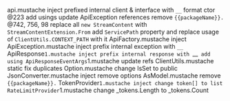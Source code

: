 api.mustache
    inject
    prefixed internal client & interface with `__`
    format ctor @223
    add usings
    update ApiException references
    remove `{{packageName}}.` @742, 756, 98
    replace all `new StreamContent` with `StreamContentExtension.From`
    add `ServicePath` property and replace usage of `ClientUtils.CONTEXT_PATH` with it
ApiFactory.mustache
    inject
ApiException.mustache
    inject
    prefix internal exception with `__`
ApiResponse`1.mustache
    inject
    prefix internal response with `__`
    add using
ApiResponseEventArgs`1.mustache
    update refs
ClientUtils.mustache
    static fix duplicates
Option.mustache
    change IsSet to public
JsonConverter.mustache 
    inject
    remove options
AsModel.mustache
    remove `{{packageName}}.`
TokenProvider`1.mustache
    inject
    change token[] to list
RateLimitProvider`1.mustache
    change _tokens.Length to _tokens.Count